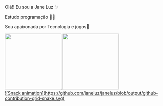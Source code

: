 Olá!! Eu sou a Jane Luz ✨

Estudo programação 👩‍💻

Sou apaixonada por Tecnologia e jogos💖

 <div>
   <a href="https://github.com/janeluz">
  <img height = "180em" src = "https://github-readme-stats.vercel.app/api?username=janeluz&show_icons=true&theme=dracula&include_all_commits=true&count_private=true" />
    <img height="180em" src="https://github-readme-stats.vercel.app/api/top-langs/?username=janeluz&layout=compact&langs_count=7&theme=dracula"/>
   </div>
    
 
 
 
 
 <div>
    ![Snack animation](https://github.com/janeluz/janeluz/blob/output/github-contribution-grid-snake.svg)
    
</div>
 
